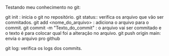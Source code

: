 Testando meu conhecimento no git:

git init : inicia o git no repositório.
git status:: verifica os arquivo que vão ser commitados.
git add <nome_do_arquivo> : adiciona o arquivo para o commit.
git commit -m "Texto_do_commit" : o arquivo vai ser commitado e o texto é para colocar qual foi a alteração no arquivo.
git push origin main: envia o arquivo pro github

git log: verifica os logs dos commits.


